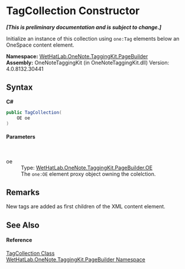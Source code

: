 # TagCollection Constructor 
 _**\[This is preliminary documentation and is subject to change.\]**_

Initialize an instance of this collection using `one:Tag` elements below an OneSpace content element.

**Namespace:**&nbsp;<a href="56352230-71f2-f4b7-63a8-983965663af5">WetHatLab.OneNote.TaggingKit.PageBuilder</a><br />**Assembly:**&nbsp;OneNoteTaggingKit (in OneNoteTaggingKit.dll) Version: 4.0.8132.30441

## Syntax

**C#**<br />
``` C#
public TagCollection(
	OE oe
)
```


#### Parameters
&nbsp;<dl><dt>oe</dt><dd>Type: <a href="6d00c7e2-1ce9-f79b-727b-125206c5880d">WetHatLab.OneNote.TaggingKit.PageBuilder.OE</a><br />The `one:OE` element proxy object owning the colelction.</dd></dl>

## Remarks
New tags are added as first children of the XML content element.

## See Also


#### Reference
<a href="690c2dc2-ed96-3d88-635a-e04151eea12b">TagCollection Class</a><br /><a href="56352230-71f2-f4b7-63a8-983965663af5">WetHatLab.OneNote.TaggingKit.PageBuilder Namespace</a><br />